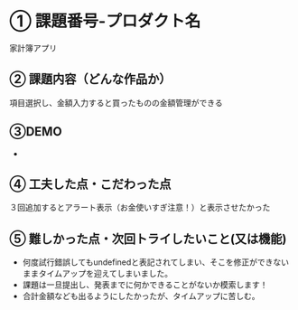 # ① 課題番号-プロダクト名

家計簿アプリ

## ② 課題内容（どんな作品か）
項目選択し、金額入力すると買ったものの金額管理ができる
  
## ③DEMO

-

## ④ 工夫した点・こだわった点

３回追加するとアラート表示（お金使いすぎ注意！）と表示させたかった

  
## ⑤ 難しかった点・次回トライしたいこと(又は機能)

- 何度試行錯誤してもundefinedと表記されてしまい、そこを修正ができないままタイムアップを迎えてしまいました。
- 課題は一旦提出し、発表までに何かできることがないか模索します！
- 合計金額なども出るようにしたかったが、タイムアップに苦しむ。
